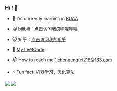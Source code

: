 ###  Hi ! 👋
- 🌱 I’m currently learning in [BUAA](https://www.buaa.edu.cn/)

- 😺 bilibili：[点击访问我的哔哩哔哩](https://space.bilibili.com/404125790#/)

- 😺 知乎：[点击访问我的知乎](https://www.zhihu.com/people/chen-peng-fei-43-94)

- 🌱  [My LeetCode](https://leetcode-cn.com/u/peaceful-parehcq/)

- 📫 How to reach me：chenpengfei218@163.com

- ⚡ Fun fact: 机器学习、优化算法

<img align="left" src="https://github-readme-stats.vercel.app/api?username=PF-Chen&include_all_commits=true&count_private-true&custom_title=PF-Chen'%20GitHub%20Stats&line_height=30&show_icons=true&hide_border=true&bg_color=192133&title_color=efb752&icon_color=efb752&text_color=70bed9">

<img align="left" src="https://github-readme-stats.vercel.app/api/top-langs/?username=ckend&layout=compact">
<!--
**PF-Chen/PF-Chen** is a ✨ _special_ ✨ repository because its `README.md` (this file) appears on your GitHub profile.

Here are some ideas to get you started:

- 🔭 I’m currently working on ...
- 🌱 I’m currently learning ...
- 👯 I’m looking to collaborate on ...
- 🤔 I’m looking for help with ...
- 💬 Ask me about ...
- 📫 How to reach me: ...
- 😄 Pronouns: ...
- ⚡ Fun fact: ...
-->
